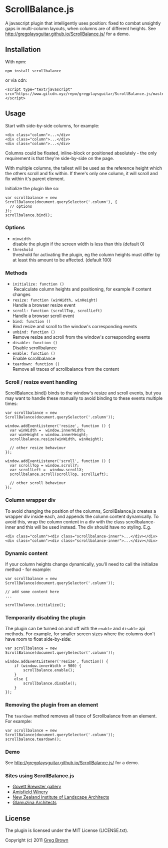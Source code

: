 # ScrollBalance.js

A javascript plugin that intelligently uses position: fixed to combat unsightly gaps
in multi-column layouts, when columns are of different heights. See 
<http://gregplaysguitar.github.io/ScrollBalance.js/> for a demo.

## Installation

With npm:

    npm install scrollbalance

or via cdn:

    <script type="text/javascript" src="https://www.gitcdn.xyz/repo/gregplaysguitar/ScrollBalance.js/master/ScrollBalance.js"></script>

## Usage

Start with side-by-side columns, for example:

    <div class="column">...</div>
    <div class="column">...</div>
    <div class="column">...</div>

Columns could be floated, inline-block or positioned absolutely - the only 
requirement is that they're side-by-side on the page.

With multiple columns, the tallest will be used as the reference height which 
the others scroll and fix within. If there's only one column, it will scroll 
and fix within it's parent element.

Initialize the plugin like so:

    var scrollbalance = new ScrollBalance(document.querySelector('.column'), {
      // options
    });
    scrollbalance.bind();


### Options

- `minwidth`  
   disable the plugin if the screen width is less than this (default 0)
- `threshold`  
  threshold for activating the plugin, eg the column heights must differ by at 
  least this amount to be affected. (default 100)

### Methods

- `initialize: function ()`  
  Recalculate column heights and positioning, for example if content changes
- `resize: function (winWidth, winHeight)`  
  Handle a browser resize event
- `scroll: function (scrollTop, scrollLeft)`  
  Handle a browser scroll event
- `bind: function ()`  
  Bind resize and scroll to the window's corresponding events
- `unbind: function ()`  
  Remove resize and scroll from the window's corresponding events  
- `disable: function ()`  
  Disable scrollbalance
- `enable: function ()`  
  Enable scrollbalance
- `teardown: function ()`  
  Remove all traces of scrollbalance from the content

### Scroll / resize event handling

ScrollBalance.bind() binds to the window's resize and scroll events, but you
may want to handle these manually to avoid binding to these events multiple
times:

    var scrollbalance = new ScrollBalance(document.querySelector('.column'));

    window.addEventListener('resize', function () {
      var winWidth =  window.innerWidth;
      var winHeight = window.innerHeight;
      scrollbalance.resize(winWidth, winHeight);

      // other resize behaviour
    });

    window.addEventListener('scroll', function () {
      var scrollTop = window.scrollY;
      var scrollLeft =  window.scrollX;
      scrollbalance.scroll(scrollTop, scrollLeft);

      // other scroll behaviour
    });

### Column wrapper div

To avoid changing the position of the columns, ScrollBalance.js creates a
wrapper div inside each, and appends the column content dynamically. To avoid
this, wrap the column content in a div with the class scrollbalance-inner and
this will be used instead. The div should have no styling. E.g.

    <div class="column"><div class="scrollbalance-inner">...</div></div>
    <div class="column"><div class="scrollbalance-inner">...</div></div>

### Dynamic content

If your column heights change dynamically, you'll need to call the initialize
method - for example:

    var scrollbalance = new ScrollBalance(document.querySelector('.column'));

    // add some content here
    ...

    scrollbalance.initialize();


### Temporarily disabling the plugin

The plugin can be turned on and off with the `enable` and `disable` api
methods. For example, for smaller screen sizes where the columns don't have
room to float side-by-side:

    var scrollbalance = new ScrollBalance(document.querySelector('.column'));

    window.addEventListener('resize', function() {
        if (window.innerWidth > 900) {
            scrollbalance.enable();
        }
        else {
            scrollbalance.disable();                    
        }
    });


### Removing the plugin from an element

The `teardown` method removes all trace of Scrollbalance from an element.
For example:

    var scrollbalance = new ScrollBalance(document.querySelector('.column'));
    scrollbalance.teardown();


### Demo

See <http://gregplaysguitar.github.io/ScrollBalance.js/> for a demo.


### Sites using ScrollBalance.js

* [Govett Brewster gallery](http://govettbrewster.com/news/2017/2/govett-brewster-art-gallerylen-lye-centre-launches)
* [Amisfield Winery](http://amisfield.co.nz/wines/shipping)
* [New Zealand Institute of Landscape Architects](https://nzila.co.nz/news/)
* [Glamuzina Architects](http://www.g-a.co.nz/projects/lake-hawea-courtyard-house/)


## License

The plugin is licensed under the MIT License (LICENSE.txt).

Copyright (c) 2011 [Greg Brown](http://gregbrown.co.nz)
